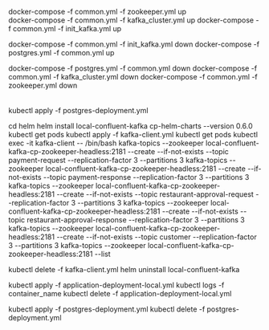 docker-compose -f common.yml -f zookeeper.yml up  
docker-compose -f common.yml -f kafka_cluster.yml up
docker-compose -f common.yml -f init_kafka.yml up

docker-compose -f common.yml -f init_kafka.yml down
docker-compose -f postgres.yml -f common.yml up

docker-compose -f postgres.yml -f common.yml down
docker-compose -f common.yml -f kafka_cluster.yml down
docker-compose -f common.yml -f zookeeper.yml down


######
kubectl apply -f postgres-deployment.yml

cd helm
helm install local-confluent-kafka cp-helm-charts --version 0.6.0
kubectl get pods
kubectl apply -f kafka-client.yml
kubectl get pods
kubectl exec -it kafka-client -- /bin/bash
kafka-topics --zookeeper local-confluent-kafka-cp-zookeeper-headless:2181 --create --if-not-exists --topic payment-request --replication-factor 3 --partitions 3
kafka-topics --zookeeper local-confluent-kafka-cp-zookeeper-headless:2181 --create --if-not-exists --topic payment-response --replication-factor 3 --partitions 3
kafka-topics --zookeeper local-confluent-kafka-cp-zookeeper-headless:2181 --create --if-not-exists --topic restaurant-approval-request --replication-factor 3 --partitions 3
kafka-topics --zookeeper local-confluent-kafka-cp-zookeeper-headless:2181 --create --if-not-exists --topic restaurant-approval-response --replication-factor 3 --partitions 3
kafka-topics --zookeeper local-confluent-kafka-cp-zookeeper-headless:2181 --create --if-not-exists --topic customer --replication-factor 3 --partitions 3
kafka-topics --zookeeper local-confluent-kafka-cp-zookeeper-headless:2181 --list

kubectl delete -f kafka-client.yml
helm uninstall local-confluent-kafka


kubectl apply -f application-deployment-local.yml
kubectl logs -f container_name
kubectl delete -f application-deployment-local.yml

kubectl apply -f postgres-deployment.yml
kubectl delete -f postgres-deployment.yml